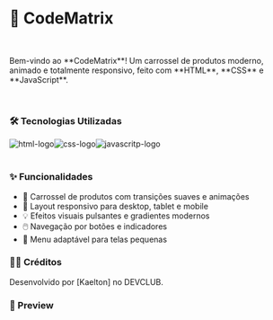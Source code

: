 <h1>🚀 CodeMatrix</h1>
<br>
<p>
Bem-vindo ao **CodeMatrix**!  
Um carrossel de produtos moderno, animado e totalmente responsivo, feito com **HTML**, **CSS** e **JavaScript**.</p>
<br>
<h3>🛠️ Tecnologias Utilizadas</h3>
<div style="display: flex;">
<img src="https://img.shields.io/badge/HTML5-E34F26?style=for-the-badge&logo=html5&logoColor=white" alt="html-logo">
<img src="https://img.shields.io/badge/CSS3-1572B6?style=for-the-badge&logo=css3&logoColor=white" alt="css-logo">
<img src="https://img.shields.io/badge/JavaScript-F7DF1E?style=for-the-badge&logo=javascript&logoColor=black" alt="javascritp-logo">
</div>
<br>
<h3>✨ Funcionalidades</h3>
<ul>
  <li>🎨 Carrossel de produtos com transições suaves e animações</li>
  <li>📱 Layout responsivo para desktop, tablet e mobile</li>
  <li>💡 Efeitos visuais pulsantes e gradientes modernos</li>
  <li>🖱️ Navegação por botões e indicadores</li>
  <li>🧭 Menu adaptável para telas pequenas</li>
</ul>
<h3>👨‍💻 Créditos</h3>
<p>Desenvolvido por [Kaelton] no DEVCLUB.</p>
<h3>👀 Preview</h3>
<img>

